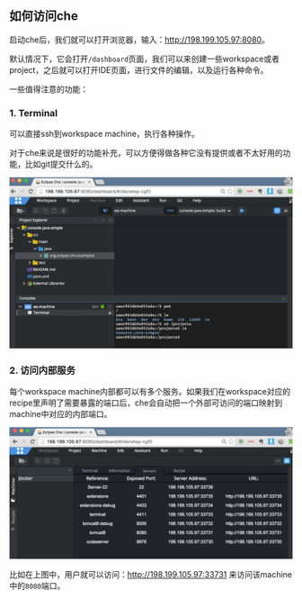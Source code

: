如何访问che
-----------

启动che后，我们就可以打开浏览器，输入：<http://198.199.105.97:8080>。

默认情况下，它会打开`/dashboard`页面，我们可以来创建一些workspace或者project，之后就可以打开IDE页面，进行文件的编辑，以及运行各种命令。

一些值得注意的功能：

### 1. Terminal

可以直接ssh到workspace machine，执行各种操作。

对于che来说是很好的功能补充，可以方便得做各种它没有提供或者不太好用的功能，比如git提交什么的。

![terminal](./images/terminal.png)

### 2. 访问内部服务

每个workspace machine内部都可以有多个服务。如果我们在workspace对应的recipe里声明了需要暴露的端口后，che会自动把一个外部可访问的端口映射到machine中对应的内部端口。

![services](./images/services.png)

比如在上图中，用户就可以访问：<http://198.199.105.97:33731> 来访问该machine中的`8080`端口。